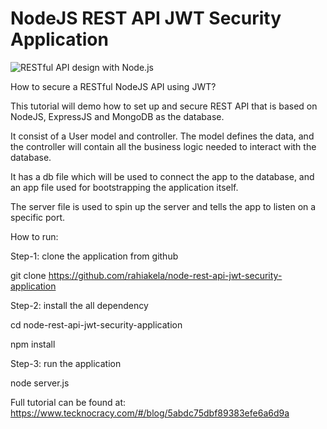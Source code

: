 # NodeJS REST API JWT Security Application
![RESTful API design with Node.js](https://cdn-images-1.medium.com/max/2000/1*jjYC9tuf4C3HkHCP5PcKTA.jpeg "RESTful API design with Node.js")

How to secure a RESTful NodeJS API using JWT?

This tutorial will demo how to set up and secure REST API that is based on
NodeJS, ExpressJS and  MongoDB as the database.

It consist of a User model and controller. The model
defines the data, and the controller will contain all 
the business logic needed to interact with the database. 

It has a db file which will be used to
connect the app to the database, and an app file used
for bootstrapping the application itself.

The server file is used to spin up the server and tells the
app to listen on a specific port.

How to run:

Step-1: clone the application from github

git clone https://github.com/rahiakela/node-rest-api-jwt-security-application

Step-2: install the all dependency

cd node-rest-api-jwt-security-application

npm install

Step-3: run the application

node server.js

Full tutorial can be found at:
https://www.tecknocracy.com/#/blog/5abdc75dbf89383efe6a6d9a

